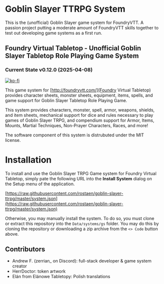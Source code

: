 # Goblin Slayer TTRPG System

This is the (unofficial) Goblin Slayer game system for FoundryVTT. A passion project putting a moderate amount of FoundryVTT skills together to test out developing game systems as a first run.

## Foundry Virtual Tabletop - Unofficial Goblin Slayer Tabletop Role Playing Game System

### Current State v0.12.0 (2025-04-08)

[![ko-fi](https://ko-fi.com/img/githubbutton_sm.svg)](https://ko-fi.com/dndcrexposed)

This game system for [http://foundryvtt.com/](Foundry Virtual Tabletop) provides character sheets, monster sheets, equipment, items, spells, and game support for Goblin Slayer Tabletop Role Playing Game.

This system provides characters, monster, spell, armor, weapons, shields, and item sheets, mechanical support for dice and rules necessary to play games of Goblin Slayer TRPG, and compendium support for Armor, Items, Mounts, Martial Techniques, Non-Prayer Characters, Races, and more!

The software component of this system is distrubuted under the MIT license.

# Installation

To install and use the Goblin Slayer TRPG Game system for Foundry Virtual Tabletop, simply pate the following URL into the **Install System** dialog on the Setup menu of the application.

[https://raw.githubusercontent.com/rostaen/goblin-slayer-ttrpg/master/system.json](https://raw.githubusercontent.com/rostaen/goblin-slayer-ttrpg/master/system.json)

Otherwise, you may manually install the system. To do so, you must clone or extract this repository into the `Data/systems/gs` folder. You may do this by cloning the repository or downloading a zip archive from the `<> Code` button above.

## Contributors

- Andrew F. (zerrian\_ on Discord): full-stack developer & game system creator
- HerrDoctor: token artwork
- Elán from Elánowe Tabletopy: Polish translations
